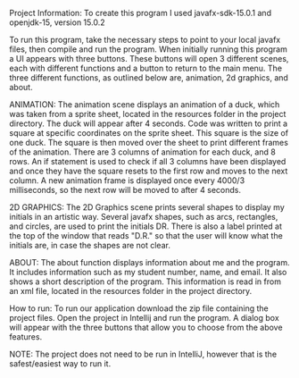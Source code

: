 Project Information: To create this program I used javafx-sdk-15.0.1 and openjdk-15, version 15.0.2

To run this program, take the necessary steps to point to your local javafx files, then compile and run the program. When initially running this program a UI appears with three buttons. These buttons will open 3 different scenes, each with different functions and a button to return to the main menu.
The three different functions, as outlined below are, animation, 2d graphics, and about.

ANIMATION: The animation scene displays an animation of a duck, which was taken from a sprite sheet, located in the resources folder in the project directory. The duck will appear after 4 seconds. Code was written to print a square at specific coordinates on the sprite sheet. This square is the size of one duck. The square is then moved over the sheet to print different frames of the animation. There are 3 columns of animation for each duck, and 8 rows. An if statement is used to check if all 3 columns have been displayed and once they have the square resets to the first row and moves to the next column. A new animation frame is displayed once every 4000/3 milliseconds, so the next row will be moved to after 4 seconds.

2D GRAPHICS: The 2D Graphics scene prints several shapes to display my initials in an artistic way. Several javafx shapes, such as arcs, rectangles, and circles, are used to print the initials DR. There is also a label printed at the top of the window that reads "D.R." so that the user will know what the initials are, in case the shapes are not clear.

ABOUT: The about function displays information about me and the program. It includes information such as my student number, name, and email. It also shows a short description of the program. This information is read in from an xml file, located in the resources folder in the project directory.

How to run:  To run our application download the zip file containing the project files.  Open the project in Intellij and run the program.  A dialog box will appear with the three buttons that allow you to choose from the above features.


NOTE: The project does not need to be run in IntelliJ, however that is the safest/easiest way to run it.
